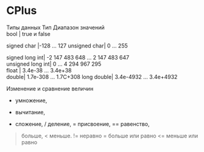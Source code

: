 # CPlus
Типы данных
 Тип	         Диапазон значений	
bool	      | true и false	 

signed char	|-128 … 127	
unsigned char|	0 … 255	

signed long int|	-2 147 483 648 … 2 147 483 647	
unsigned long int|	0 … 4 294 967 295	
float	|  3.4e-38 … 3.4e+38	
double|	1.7e-308 … 1.7C+308	
long double|	3.4e-4932 … 3.4e+4932	

Изменение и сравнение величин
* умножение,
- вычитание,
+ сложение,
/ деление,
= присвоение,
== равенство,
> больше,
< меньше.
!= неравно
>= больше или равно
<= меньше или равно
